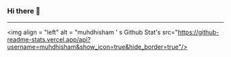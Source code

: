 ### Hi there 👋
---
<img align = "left" alt = "muhdhisham ' s Github Stat's src="https://github-readme-stats.vercel.app/api?username=muhdhisham&show_icon=true&hide_border=true"/>
<!--
**muhdhisham/muhdhisham** is a ✨ _special_ ✨ repository because its `README.md` (this file) appears on your GitHub profile.

Here are some ideas to get you started:

- 🔭 I’m currently working on ...
- 🌱 I’m currently learning ...
- 👯 I’m looking to collaborate on ...
- 🤔 I’m looking for help with ...
- 💬 Ask me about ...
- 📫 How to reach me: ...
- 😄 Pronouns: ...
- ⚡ Fun fact: ...
-->
